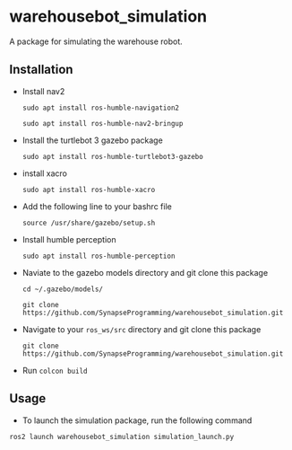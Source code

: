 # warehousebot_simulation
A package for simulating the warehouse robot. 

## Installation
- Install nav2 
  ```
  sudo apt install ros-humble-navigation2
  ```
  ```
  sudo apt install ros-humble-nav2-bringup
  ```
- Install the turtlebot 3 gazebo package
  ```
  sudo apt install ros-humble-turtlebot3-gazebo
  ```
- install xacro
  ```
  sudo apt install ros-humble-xacro
  ```
- Add the following line to your bashrc file
  ```
  source /usr/share/gazebo/setup.sh
  
  ```
- Install humble perception
  ```
  sudo apt install ros-humble-perception
  ```
- Naviate to the gazebo models directory and git clone this package
  ```
  cd ~/.gazebo/models/
  ```
  ```
  git clone https://github.com/SynapseProgramming/warehousebot_simulation.git
  ```
- Navigate to your `ros_ws/src` directory and git clone this package
  ```
  git clone https://github.com/SynapseProgramming/warehousebot_simulation.git
  ```
- Run `colcon build`

## Usage
- To launch the simulation package, run the following command
```
ros2 launch warehousebot_simulation simulation_launch.py
```
  
